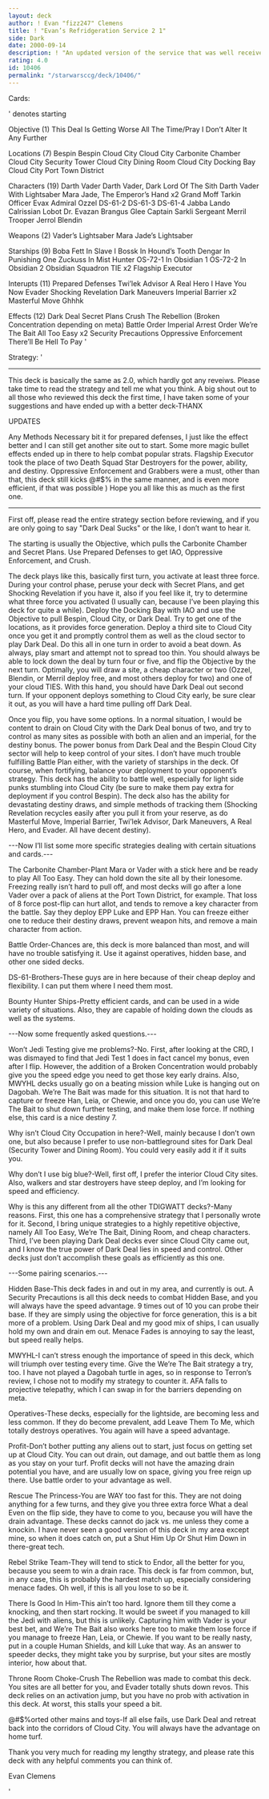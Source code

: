 ```yaml
---
layout: deck
author: ! Evan "fizz247" Clemens
title: ! "Evan’s Refridgeration Service 2 1"
side: Dark
date: 2000-09-14
description: ! "An updated version of the service that was well received the first round, receiving 4.5 stars. A fresh look at This Deal, focused on Dark Deal and a fast flip with cheap characters."
rating: 4.0
id: 10406
permalink: "/starwarsccg/deck/10406/"
---
```

Cards: 

' denotes starting

Objective (1)
This Deal Is Getting Worse All The Time/Pray I Don’t Alter It Any Further

Locations (7)
Bespin
Bespin Cloud City
Cloud City Carbonite Chamber
Cloud City Security Tower
Cloud City Dining Room
Cloud City Docking Bay
Cloud City Port Town District

Characters (19)
Darth Vader
Darth Vader, Dark Lord Of The Sith
Darth Vader With Lightsaber
Mara Jade, The Emperor’s Hand x2
Grand Moff Tarkin
Officer Evax
Admiral Ozzel
DS-61-2
DS-61-3
DS-61-4
Jabba
Lando Calrissian
Lobot
Dr. Evazan
Brangus Glee
Captain Sarkli
Sergeant Merril
Trooper Jerrol Blendin

Weapons (2)
Vader’s Lightsaber
Mara Jade’s Lightsaber

Starships (9)
Boba Fett In Slave I
Bossk In Hound’s Tooth
Dengar In Punishing One
Zuckuss In Mist Hunter
OS-72-1 In Obsidian 1
OS-72-2 In Obsidian 2
Obsidian Squadron TIE x2
Flagship Executor

Interupts (11)
Prepared Defenses
Twi’lek Advisor
A Real Hero
I Have You Now
Evader
Shocking Revelation
Dark Maneuvers
Imperial Barrier x2
Masterful Move
Ghhhk

Effects (12)
Dark Deal
Secret Plans
Crush The Rebellion (Broken Concentration depending on meta)
Battle Order
Imperial Arrest Order
We’re The Bait
All Too Easy x2
Security Precautions
Oppressive Enforcement
There&#8217;ll Be Hell To Pay
'

Strategy: '

 *****************************
This deck is basically the same as 2.0, which hardly got any reveiws.  Please take time to read the strategy and tell me what you think.
A big shout out to all those who reviewed this deck the first time, I have taken some of your suggestions and have ended up with a better deck-THANX

UPDATES

Any Methods Necessary bit it for prepared defenses, I just like the effect better and I can still get another site out to start. Some more magic bullet effects ended up in there to help combat popular strats. Flagship Executor took the place of two Death Squad Star Destroyers for the power, ability, and destiny. Oppressive Enforcement and Grabbers were a must, other than that, this deck still kicks @#$% in the same manner, and is even more efficient, if that was possible ) Hope you all like this as much as the first one.
******************************

First off, please read the entire strategy section before reviewing, and if you are only going to say "Dark Deal Sucks" or the like, I don’t want to hear it.

The starting is usually the Objective, which pulls the Carbonite Chamber and Secret Plans. Use Prepared Defenses to get IAO, Oppressive Enforcement, and Crush.

The deck plays like this, basically first turn, you activate at least three force. During your control phase, peruse your deck with Secret Plans, and get Shocking Revelation if you have it, also if you feel like it, try to determine what three force you activated (I usually can, because I’ve been playing this deck for quite a while). Deploy the Docking Bay with IAO and use the Objective to pull Bespin, Cloud City, or Dark Deal. Try to get one of the locations, as it provides force generation. Deploy a third site to Cloud City once you get it and promptly control them as well as the cloud sector to play Dark Deal. Do this all in one turn in order to avoid a beat down. As always, play smart and attempt not to spread too thin. You should always be able to lock down the deal by turn four or five, and flip the Objective by the next turn. Optimally, you will draw a site, a cheap character or two (Ozzel, Blendin, or Merril deploy free, and most others deploy for two) and one of your cloud TIES. With this hand, you should have Dark Deal out second turn. If your opponent deploys something to Cloud City early, be sure clear it out, as you will have a hard time pulling off Dark Deal.

Once you flip, you have some options. In a normal situation, I would be content to drain on Cloud City with the Dark Deal bonus of two, and try to control as many sites as possible with both an alien and an imperial, for the destiny bonus. The power bonus from Dark Deal and the Bespin Cloud City sector will help to keep control of your sites. I don’t have much trouble fulfilling Battle Plan either, with the variety of starships in the deck. Of course, when fortifying, balance your deployment to your opponent&#8217;s strategy. This deck has the ability to battle well, especially for light side punks stumbling into Cloud City (be sure to make them pay extra for deployment if you control Bespin). The deck also has the ability for devastating destiny draws, and simple methods of tracking them (Shocking Revelation recycles easily after you pull it from your reserve, as do Masterful Move, Imperial Barrier, Twi’lek Advisor, Dark Maneuvers, A Real Hero, and Evader. All have decent destiny).

---Now I’ll list some more specific strategies dealing with certain situations and cards.---

The Carbonite Chamber-Plant Mara or Vader with a stick here and be ready to play All Too Easy. They can hold down the site all by their lonesome. Freezing really isn’t hard to pull off, and most decks will go after a lone Vader over a pack of aliens at the Port Town District, for example. That loss of 8 force post-flip can hurt allot, and tends to remove a key character from the battle. Say they deploy EPP Luke and EPP Han. You can freeze either one to reduce their destiny draws, prevent weapon hits, and remove a main character from action.

Battle Order-Chances are, this deck is more balanced than most, and will have no trouble satisfying it. Use it against operatives, hidden base, and other one sided decks.

DS-61-Brothers-These guys are in here because of their cheap deploy and flexibility. I can put them where I need them most.

Bounty Hunter Ships-Pretty efficient cards, and can be used in a wide variety of situations. Also, they are capable of holding down the clouds as well as the systems.

---Now some frequently asked questions.---

Won’t Jedi Testing give me problems?-No. First, after looking at the CRD, I was dismayed to find that Jedi Test 1 does in fact cancel my bonus, even after I flip. However, the addition of a Broken Concentration would probably give you the speed edge you need to get those key early drains. Also, MWYHL decks usually go on a beating mission while Luke is hanging out on Dagobah. We’re The Bait was made for this situation. It is not that hard to capture or freeze Han, Leia, or Chewie, and once you do, you can use We’re The Bait to shut down further testing, and make them lose force. If nothing else, this card is a nice destiny 7.

Why isn’t Cloud City Occupation in here?-Well, mainly because I don’t own one, but also because I prefer to use non-battleground sites for Dark Deal (Security Tower and Dining Room). You could very easily add it if it suits you.

Why don’t I use big blue?-Well, first off, I prefer the interior Cloud City sites. Also, walkers and star destroyers have steep deploy, and I’m looking for speed and efficiency.

Why is this any different from all the other TDIGWATT decks?-Many reasons. First, this one has a comprehensive strategy that I personally wrote for it. Second, I bring unique strategies to a highly repetitive objective, namely All Too Easy, We’re The Bait, Dining Room, and cheap characters. Third, I’ve been playing Dark Deal decks ever since Cloud City came out, and I know the true power of Dark Deal lies in speed and control. Other decks just don’t accomplish these goals as efficiently as this one.

---Some pairing scenarios.---

Hidden Base-This deck fades in and out in my area, and currently is out. A Security Precautions is all this deck needs to combat Hidden Base, and you will always have the speed advantage. 9 times out of 10 you can probe their base. If they are simply using the objective for force generation, this is a bit more of a problem. Using Dark Deal and my good mix of ships, I can usually hold my own and drain em out. Menace Fades is annoying to say the least, but speed really helps.

MWYHL-I can’t stress enough the importance of speed in this deck, which will triumph over testing every time. Give the We’re The Bait strategy a try, too. I have not played a Dagobah turtle in ages, so in response to Terron&#8217;s review, I chose not to modify my strategy to counter it. AFA falls to projective telepathy, which I can swap in for the barriers depending on meta.

Operatives-These decks, especially for the lightside, are becoming less and less common. If they do become prevalent, add Leave Them To Me, which totally destroys operatives. You again will have a speed advantage.

Profit-Don’t bother putting any aliens out to start, just focus on getting set up at Cloud City. You can out drain, out damage, and out battle them as long as you stay on your turf. Profit decks will not have the amazing drain potential you have, and are usually low on space, giving you free reign up there. Use battle order to your advantage as well.

Rescue The Princess-You are WAY too fast for this. They are not doing anything for a few turns, and they give you three extra force What a deal Even on the flip side, they have to come to you, because you will have the drain advantage. These decks cannot do jack vs. me unless they come a knockin. I have never seen a good version of this deck in my area except mine, so when it does catch on, put a Shut Him Up Or Shut Him Down in there-great tech.

Rebel Strike Team-They will tend to stick to Endor, all the better for you, because you seem to win a drain race. This deck is far from common, but, in any case, this is probably the hardest match up, especially considering menace fades.  Oh well, if this is all you lose to so be it.

There Is Good In Him-This ain’t too hard. Ignore them till they come a knocking, and then start rocking. It would be sweet if you managed to kill the Jedi with aliens, but this is unlikely. Capturing him with Vader is your best bet, and We’re The Bait also works here too to make them lose force if you manage to freeze Han, Leia, or Chewie. If you want to be really nasty, put in a couple Human Shields, and kill Luke that way. As an answer to speeder decks, they might take you by surprise, but your sites are mostly interior, how about that.

Throne Room Choke-Crush The Rebellion was made to combat this deck. You sites are all better for you, and Evader totally shuts down revos. This deck relies on an activation jump, but you have no prob with activation in this deck. At worst, this stalls your speed a bit.

@#$%orted other mains and toys-If all else fails, use Dark Deal and retreat back into the corridors of Cloud City. You will always have the advantage on home turf.

Thank you very much for reading my lengthy strategy, and please rate this deck with any helpful comments you can think of.

Evan Clemens

'
